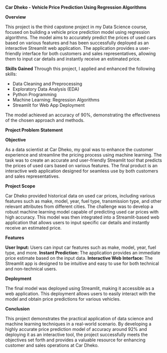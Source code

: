 ****Car Dheko - Vehicle Price Prediction Using Regression Algorithms****

**Overview**

This project is the third capstone project in my Data Science course, focused on building a vehicle price prediction model using regression algorithms. The model aims to accurately predict the prices of used cars based on various features and has been successfully deployed as an interactive Streamlit web application. The application provides a user-friendly interface for both customers and sales representatives, allowing them to input car details and instantly receive an estimated price.

**Skills Gained**
Through this project, I applied and enhanced the following skills:

* Data Cleaning and Preprocessing
* Exploratory Data Analysis (EDA)
* Python Programming
* Machine Learning: Regression Algorithms
* Streamlit for Web App Deployment
  
The model achieved an accuracy of 90%, demonstrating the effectiveness of the chosen approach and methods.

****Project Problem Statement****

**Objective**

As a data scientist at Car Dheko, my goal was to enhance the customer experience and streamline the pricing process using machine learning. The task was to create an accurate and user-friendly Streamlit tool that predicts the prices of used cars based on various features. The final product is an interactive web application designed for seamless use by both customers and sales representatives.

**Project Scope**

Car Dheko provided historical data on used car prices, including various features such as make, model, year, fuel type, transmission type, and other relevant attributes from different cities. The challenge was to develop a robust machine learning model capable of predicting used car prices with high accuracy. This model was then integrated into a Streamlit-based web application that allows users to input specific car details and instantly receive an estimated price.

**Features**

**User Input:** Users can input car features such as make, model, year, fuel type, and more.
**Instant Prediction:** The application provides an immediate price estimate based on the input data.
**Interactive Web Interface:** The Streamlit app is designed to be intuitive and easy to use for both technical and non-technical users.

**Deployment**

The final model was deployed using Streamlit, making it accessible as a web application. This deployment allows users to easily interact with the model and obtain price predictions for various vehicles.

**Conclusion**

This project demonstrates the practical application of data science and machine learning techniques in a real-world scenario. By developing a highly accurate price prediction model of accuracy around 92% and deploying it as an interactive tool, the project successfully meets the objectives set forth and provides a valuable resource for enhancing customer and sales operations at Car Dheko.


